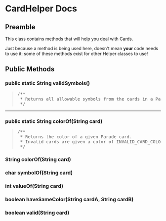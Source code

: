# CardHelper Docs

## Preamble

This class contains methods that will help you deal with Cards.

Just because a method is being used here, doesn't mean **your** code needs to use it: some of these methods exist for other Helper classes to use!

## Public Methods

### public static String validSymbols()
> <pre>
> /**
>  * Returns all allowable symbols from the cards in a Parade deck.
>  */
> </pre>

---

### public static String colorOf(String card)
> <pre>
> /**
>  * Returns the color of a given Parade card.
>  * Invalid cards are given a color of INVALID_CARD_COLOR.
>  */
> </pre>

### String colorOf(String card)

### char symbolOf(String card)

### int valueOf(String card)

### boolean haveSameColor(String cardA, String cardB)

### boolean valid(String card)
